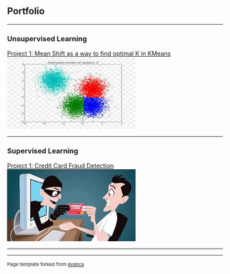 ## Portfolio

---

### Unsupervised Learning

[Project 1: Mean Shift as a way to find optimal K in KMeans](https://www.kaggle.com/carfonrod/notebook7d061440cc)
<img src="images/mean_shift.jpeg?raw=true"/>

---

### Supervised Learning

[Project 1: Credit Card Fraud Detection](https://www.kaggle.com/carfonrod/credfraud)
<img src="images/creditfraud.jpeg?raw=true"/>

---






---
<p style="font-size:11px">Page template forked from <a href="https://github.com/evanca/quick-portfolio">evanca</a></p>
<!-- Remove above link if you don't want to attibute -->
